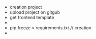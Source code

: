  - creation project 
 - upload project on gitgub 
 - get frontend template
 - 
 - pip freeze > requirements.txt   // creation 
 -  